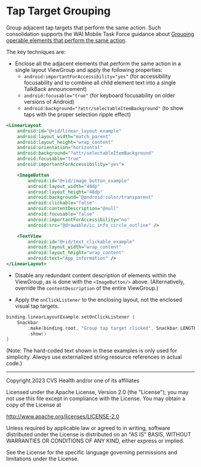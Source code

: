 # Tap Target Grouping
Group adjacent tap targets that perform the same action. Such consolidation supports the WAI Mobile Task Force guidance about [Grouping operable elements that perform the same action](https://w3c.github.io/Mobile-A11y-TF-Note/#grouping-operable-elements-that-perform-the-same-action).

The key techniques are:

* Enclose all the adjacent elements that perform the same action in a single layout ViewGroup and apply the following properties:
    * `android:importantForAccessibility="yes"` (for accessibility focusability and to combine all child element text into a single TalkBack announcement)
    * `android:focusable="true"` (for keyboard focusability on older versions of Android)
    * `android:background="?attr/selectableItemBackground"` (to show taps with the proper selection ripple effect)

```xml
<LinearLayout
    android:id="@+id/linear_layout_example"
    android:layout_width="match_parent"
    android:layout_height="wrap_content"
    android:orientation="horizontal"
    android:background="?attr/selectableItemBackground"
    android:focusable="true"
    android:importantForAccessibility="yes">

    <ImageButton
        android:id="@+id/image_button_example"
        android:layout_width="48dp"
        android:layout_height="48dp"
        android:background="@android:color/transparent"
        android:clickable="false"
        android:contentDescription="@null"
        android:focusable="false"
        android:importantForAccessibility="no"
        android:src="@drawable/ic_info_circle_outline" />

    <TextView
        android:id="@+id/text_clickable_example"
        android:layout_width="wrap_content"
        android:layout_height="wrap_content"
        android:text="App information" />
</LinearLayout>
```
* Disable any redundant content description of elements within the ViewGroup, as is done with the `<ImageButton/>` above.  (Alternatively, override the `contentDescription` of the entire ViewGroup.)

* Apply the `onClickListener` to the enclosing layout, not the enclosed visual tap targets.

```kotlin
binding.linearLayoutExample.setOnClickListener {
    Snackbar
        .make(binding.root, "Group tap target clicked", Snackbar.LENGTH_LONG)
        .show()
}
```

(Note: The hard-coded text shown in these examples is only used for simplicity. _Always_ use externalized string resource references in actual code.)

----

Copyright 2023 CVS Health and/or one of its affiliates
   
Licensed under the Apache License, Version 2.0 (the "License");
you may not use this file except in compliance with the License.
You may obtain a copy of the License at

http://www.apache.org/licenses/LICENSE-2.0
       
Unless required by applicable law or agreed to in writing, software
distributed under the License is distributed on an "AS IS" BASIS,
WITHOUT WARRANTIES OR CONDITIONS OF ANY KIND, either express or implied.
   
See the License for the specific language governing permissions and
limitations under the License.
